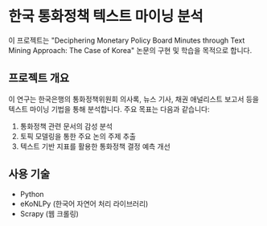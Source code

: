# 한국 통화정책 텍스트 마이닝 분석

이 프로젝트는 "Deciphering Monetary Policy Board Minutes through Text Mining Approach: The Case of Korea" 논문의 구현 및 학습을 목적으로 합니다.

## 프로젝트 개요

이 연구는 한국은행의 통화정책위원회 의사록, 뉴스 기사, 채권 애널리스트 보고서 등을 텍스트 마이닝 기법을 통해 분석합니다. 주요 목표는 다음과 같습니다:

1. 통화정책 관련 문서의 감성 분석
2. 토픽 모델링을 통한 주요 논의 주제 추출
3. 텍스트 기반 지표를 활용한 통화정책 결정 예측 개선

## 사용 기술

- Python
- eKoNLPy (한국어 자연어 처리 라이브러리)
- Scrapy (웹 크롤링)
